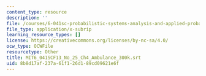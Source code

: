 ```yaml
---
content_type: resource
description: ''
file: /courses/6-041sc-probabilistic-systems-analysis-and-applied-probability-fall-2013/8b8d17af237a61f126d189cd09621e6f_MIT6_041SCF13_No_25_Ch4_Ambulance_300k.srt
file_type: application/x-subrip
learning_resource_types: []
license: https://creativecommons.org/licenses/by-nc-sa/4.0/
ocw_type: OCWFile
resourcetype: Other
title: MIT6_041SCF13_No_25_Ch4_Ambulance_300k.srt
uid: 8b8d17af-237a-61f1-26d1-89cd09621e6f
---
```

